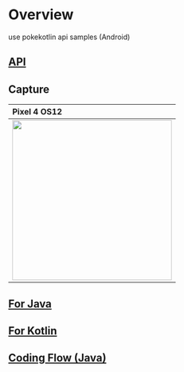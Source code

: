 # Overview

use pokekotlin api samples (Android)

## [API](https://github.com/PokeAPI/pokekotlin)

## Capture

| Pixel 4 OS12 |
|:---|
|<img src="https://user-images.githubusercontent.com/16476224/150690345-e3549103-b083-4072-b0c7-f084a1d2372d.gif" width=320 /> |


## [For Java](https://github.com/LeoAndo/andorid-pokekotlin-samples/tree/main/PokeKotlinApiSample<br>)

## [For Kotlin](https://github.com/LeoAndo/andorid-pokekotlin-samples/tree/main/PokeKotlinApiSample2)

## [Coding Flow (Java)](https://www.youtube.com/watch?v=cDr-HNMeFww)
